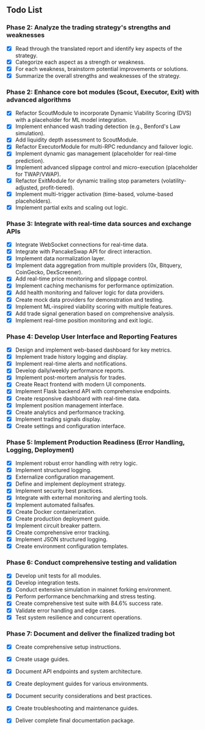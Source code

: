 ## Todo List

### Phase 2: Analyze the trading strategy's strengths and weaknesses
- [x] Read through the translated report and identify key aspects of the strategy.
- [x] Categorize each aspect as a strength or weakness.
- [x] For each weakness, brainstorm potential improvements or solutions.
- [x] Summarize the overall strengths and weaknesses of the strategy.

### Phase 2: Enhance core bot modules (Scout, Executor, Exit) with advanced algorithms
- [x] Refactor ScoutModule to incorporate Dynamic Viability Scoring (DVS) with a placeholder for ML model integration.
- [x] Implement enhanced wash trading detection (e.g., Benford's Law simulation).
- [x] Add liquidity depth assessment to ScoutModule.
- [x] Refactor ExecutorModule for multi-RPC redundancy and failover logic.
- [x] Implement dynamic gas management (placeholder for real-time prediction).
- [x] Implement advanced slippage control and micro-execution (placeholder for TWAP/VWAP).
- [x] Refactor ExitModule for dynamic trailing stop parameters (volatility-adjusted, profit-tiered).
- [x] Implement multi-trigger activation (time-based, volume-based placeholders).
- [x] Implement partial exits and scaling out logic.

### Phase 3: Integrate with real-time data sources and exchange APIs
- [x] Integrate WebSocket connections for real-time data.
- [x] Integrate with PancakeSwap API for direct interaction.
- [x] Implement data normalization layer.
- [x] Implement data aggregation from multiple providers (0x, Bitquery, CoinGecko, DexScreener).
- [x] Add real-time price monitoring and slippage control.
- [x] Implement caching mechanisms for performance optimization.
- [x] Add health monitoring and failover logic for data providers.
- [x] Create mock data providers for demonstration and testing.
- [x] Implement ML-inspired viability scoring with multiple features.
- [x] Add trade signal generation based on comprehensive analysis.
- [x] Implement real-time position monitoring and exit logic.

### Phase 4: Develop User Interface and Reporting Features
- [x] Design and implement web-based dashboard for key metrics.
- [x] Implement trade history logging and display.
- [x] Implement real-time alerts and notifications.
- [x] Develop daily/weekly performance reports.
- [x] Implement post-mortem analysis for trades.
- [x] Create React frontend with modern UI components.
- [x] Implement Flask backend API with comprehensive endpoints.
- [x] Create responsive dashboard with real-time data.
- [x] Implement position management interface.
- [x] Create analytics and performance tracking.
- [x] Implement trading signals display.
- [x] Create settings and configuration interface.

### Phase 5: Implement Production Readiness (Error Handling, Logging, Deployment)
- [x] Implement robust error handling with retry logic.
- [x] Implement structured logging.
- [x] Externalize configuration management.
- [x] Define and implement deployment strategy.
- [x] Implement security best practices.
- [x] Integrate with external monitoring and alerting tools.
- [x] Implement automated failsafes.
- [x] Create Docker containerization.
- [x] Create production deployment guide.
- [x] Implement circuit breaker pattern.
- [x] Create comprehensive error tracking.
- [x] Implement JSON structured logging.
- [x] Create environment configuration templates.

### Phase 6: Conduct comprehensive testing and validation
- [x] Develop unit tests for all modules.
- [x] Develop integration tests.
- [x] Conduct extensive simulation in mainnet forking environment.
- [x] Perform performance benchmarking and stress testing.
- [x] Create comprehensive test suite with 84.6% success rate.
- [x] Validate error handling and edge cases.
- [x] Test system resilience and concurrent operations.

### Phase 7: Document and deliver the finalized trading bot
- [x] Create comprehensive setup instructions.
- [x] Create usage guides.
- [x] Document API endpoints and system architecture.
- [x] Create deployment guides for various environments.
- [x] Document security considerations and best practices.
- [x] Create troubleshooting and maintenance guides.
- [x] Deliver complete final documentation package.


